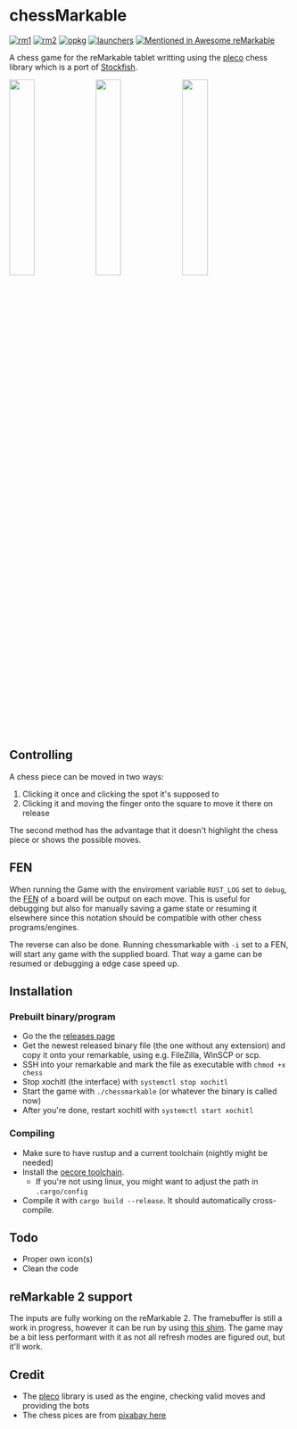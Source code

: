 # chessMarkable

[![rm1](https://img.shields.io/badge/rM1-supported-green)](https://remarkable.com/store/remarkable)
[![rm2](https://img.shields.io/badge/rM2-only_with_shim-orange)](https://remarkable.com/store/remarkable-2)
[![opkg](https://img.shields.io/badge/OPKG-chessmarkable-blue)](https://github.com/toltec-dev/toltec)
[![launchers](https://img.shields.io/badge/Launchers-supported-green)](https://github.com/reHackable/awesome-reMarkable#launchers)
[![Mentioned in Awesome reMarkable](https://awesome.re/mentioned-badge.svg)](https://github.com/reHackable/awesome-reMarkable)

A chess game for the reMarkable tablet writting using the [pleco](https://crates.io/crates/pleco) chess library which is a port of [Stockfish](https://stockfishchess.org/).

<img src="https://transfer.cosmos-ink.net/VcnXJ/mainmenu.jpg" width="30%">&nbsp;<img src="https://transfer.cosmos-ink.net/pGFAe/2.jpg" width="30%">&nbsp;<img src="https://transfer.cosmos-ink.net/LZ9QT/3.jpg" width="30%">

## Controlling

A chess piece can be moved in two ways:

1. Clicking it once and clicking the spot it's supposed to
2. Clicking it and moving the finger onto the square to move it there on release

The second method has the advantage that it doesn't highlight the chess piece or shows the possible moves.

## FEN

When running the Game with the enviroment variable `RUST_LOG` set to `debug`, the [FEN](https://en.wikipedia.org/wiki/Forsyth%E2%80%93Edwards_Notation) of a board will be output on each move. This is useful for debugging but also for manually saving a game state or resuming it elsewhere since this notation should be compatible with other chess programs/engines.

The reverse can also be done. Running chessmarkable with `-i` set to a FEN, will start any game with the supplied board. That way a game can be resumed or debugging a edge case speed up.

## Installation

### Prebuilt binary/program

- Go the the [releases page](https://github.com/LinusCDE/chessmarkable/releases)
- Get the newest released binary file (the one without any extension) and copy it onto your remarkable, using e.g. FileZilla, WinSCP or scp.
- SSH into your remarkable and mark the file as executable with `chmod +x chess`
- Stop xochitl (the interface) with `systemctl stop xochitl`
- Start the game with `./chessmarkable` (or whatever the binary is called now)
- After you're done, restart xochitl with `systemctl start xochitl`

### Compiling

- Make sure to have rustup and a current toolchain (nightly might be needed)
- Install the [oecore toolchain](https://remarkable.engineering/).
  - If you're not using linux, you might want to adjust the path in `.cargo/config`
- Compile it with `cargo build --release`. It should automatically cross-compile.

## Todo

- Proper own icon(s)
- Clean the code

## reMarkable 2 support

The inputs are fully working on the reMarkable 2. The framebuffer is still a work in progress, however it can be run by using [this shim](https://github.com/ddvk/remarkable2-framebuffer#framebuffer-client-shim). The game may be a bit less performant with it as not all refresh modes are figured out, but it'll work.

## Credit

- The [pleco](https://crates.io/crates/pleco) library is used as the engine, checking valid moves and providing the bots
- The chess pices are from [pixabay here](https://pixabay.com/vectors/chess-pieces-set-symbols-game-26774/)
